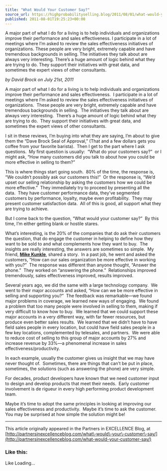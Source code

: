 ```yaml
---
title: "What Would Your Customer Say?"
source_url: https://highprobabilityselling.blog/2011/08/01/what-would-your-customer-say
published: 2011-08-01T19:25:23+00:00
---
```

A major part of what I do for a living is to help individuals and organizations improve their performance and sales effectiveness. I participate in a lot of meetings where I’m asked to review the sales effectiveness initiatives of organizations. These people are very bright, extremely capable and have tremendous backgrounds in selling. The initiatives they talk about are always very interesting. There’s a huge amount of logic behind what they are trying to do. They support their initiatives with great data, and sometimes the expert views of other consultants.




*by David Brock on July 21st, 2011*


A major part of what I do for a living is to help individuals and organizations improve their performance and sales effectiveness.  I participate in a lot of meetings where I’m asked to review the sales effectiveness initiatives of organizations.  These people are very bright, extremely capable and have tremendous backgrounds in selling.  The initiatives they talk about are always very interesting.  There’s a huge amount of logic behind what they are trying to do.  They support their initiatives with great data, and sometimes the expert views of other consultants.


I sit in these reviews, I’m buying into what they are saying, I’m about to give them the “Dave Brock Seal of Approval,” (That and a few dollars gets you coffee from your favorite barista).  Then I get to the part where I ask questions.  My first question is usually:  “What do your customers say?”  or I might ask, “How many customers did you talk to about how you could be more effective in selling to them?”


This is where things start going south.  80% of the time, the response is, “We couldn’t possibly ask our customers this!”  Or the response is, “We’d upset our selling relationship by asking the customers how we could be more effective.”  They immediately try to proceed by presenting all the data.  They have customer performance data, they’ve segmented customers by performance, loyalty, maybe even profitability.  They may present customer satisfaction data.  All of this is good, all support what they are trying to achieve.


But I come back to the question, “What would your customer say?”  By this time, I’m either getting blank or hostile stares.


What’s interesting, is the 20% of the companies that do ask their customers the question, that do engage the customer in helping to define how they want to be sold to and what complements how they want to buy.  The insights are really interesting, the answers are sometimes so simple.  My friend, **[Mike Kunkle](http://neuronnexus.posterous.com/)**, shared a story.  In a past job, he went and asked the customers, “How can our sales organization be more effective in working with you?”  The response was different than anyone thought, “Answer the phone.”  They worked on “answering the phone.”  Relationships improved tremendously, sales effectiveness improved, results improved.


Several years ago, we did the same with a large technology company.  We went to their major accounts and asked, “How can we be more effective in selling and supporting you?”  The feedback was remarkable—we found major problems in coverage, we learned new ways of engaging.  We found a problem that too many people were involved in selling to them, making if very difficult to know how to buy.  We learned that we could support these major accounts in a very different way, with far fewer resources, but produce even better sales results.  We learned that we didn’t have to have field sales people in every location, but could have field sales people in a few key locations, complemented by telesales, and partners.  We were able to reduce cost of selling to this group of major accounts by 27% and increase revenue by 33%—a phenomenal increase in sales effectiveness/productivity.


In each example, usually the customer gives us insight that we may have never thought of.  Sometimes, there are things that can’t be put in place, sometimes, the solutions (such as answering the phone) are very simple.


For decades, product developers have known that we need customer input to design and develop products that meet their needs.  Early customer involvement is de rigueur in every high performing product development team.


Maybe it’s time to adopt the same principles in looking at improving our sales effectiveness and productivity.  Maybe it’s time to ask the customer.  You may be surprised at how simple the solution might be!




---


This article originally appeared in the Partners in EXCELLENCE Blog, at  [http://partnersinexcellenceblog.com/what\-would\-your\-customer\-say/](http://partnersinexcellenceblog.com/what-would-your-customer-say/)


### Like this:

Like Loading...
